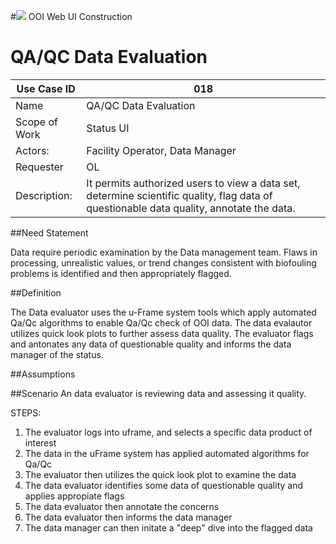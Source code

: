 #![](http://www.rpsgroup.com/images/2012-specific/RPSlogo.aspx) OOI Web UI Construction 
# QA/QC Data Evaluation

| Use Case ID | 018 |
| --- | --- |
| Name | QA/QC Data Evaluation                 |
| Scope of Work | Status UI |
| Actors: | Facility Operator, Data Manager |
| Requester | OL |
| Description: | It permits authorized users to view a data set, determine scientific quality, flag data of questionable data quality, annotate the data. |


##Need Statement

Data require periodic examination by the Data management team. Flaws in processing, unrealistic values, or trend changes consistent with biofouling problems  is identified and then appropriately flagged.

##Definition

The Data evaluator uses the u-Frame system tools which apply automated Qa/Qc algorithms to enable Qa/Qc check of OOI data.  The data evalautor utilizes quick look plots to further assess data quality.  The evaluator flags and antonates any data of questionable quality and informs the data manager of the status.  

##Assumptions 



##Scenario
An data evaluator is reviewing data and assessing it quality.

STEPS:

1. The evaluator logs into uframe, and selects a specific data product of interest
2. The data in the uFrame system has applied automated algorithms for Qa/Qc
3. The evaluator then utilizes the quick look plot to examine the data
4. The data evaluator identifies some data of questionable quality and applies appropiate flags
5. The data evaluator then annotate the concerns
6. The data evaluator then informs the data manager 
7. The data manager can then initate a "deep" dive into the flagged data
